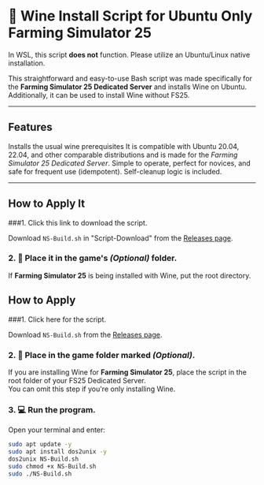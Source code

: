 # 🍷 Wine Install Script for Ubuntu Only Farming Simulator 25

   In WSL, this script **does not** function. Please utilize an Ubuntu/Linux native installation.


   This straightforward and easy-to-use Bash script was made specifically for the **Farming Simulator 25 Dedicated Server** and installs Wine on Ubuntu.  
   Additionally, it can be used to install Wine without FS25.

   ---

   ## Features

   Installs the usual wine prerequisites
   It is compatible with Ubuntu 20.04, 22.04, and other comparable distributions and is made for the *Farming Simulator 25 Dedicated Server*.
   Simple to operate, perfect for novices, and safe for frequent use (idempotent).
   Self-cleanup logic is included.

   ---


   ## How to Apply It


   ###1. Click this link to download the script.

   Download `NS-Build.sh` in "Script-Download" from the [Releases page](https://github.com/NeoCircuit-Studios/fs-winehelper/releases).

   ### 2. 📂   Place it in the game's *(Optional)* folder.

  If **Farming Simulator 25** is being installed with Wine, put the root directory.

## How to Apply

 ###1. Click here for the script.


 Download `NS-Build.sh` from the [Releases page](https://github.com/YourUsername/YourRepoName/releases).

 ### 2. 📂  Place in the game folder marked *(Optional)*.

 If you are installing Wine for **Farming Simulator 25**, place the script in the root folder of your FS25 Dedicated Server.  
 You can omit this step if you're only installing Wine.

 ### 3. 💻 Run the program.

 Open your terminal and enter:

```bash
sudo apt update -y
sudo apt install dos2unix -y
dos2unix NS-Build.sh
sudo chmod +x NS-Build.sh
sudo ./NS-Build.sh
